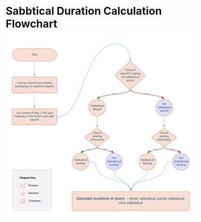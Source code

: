 # Sabbtical Duration Calculation Flowchart

<p align="center">
  <img src="https://github.com/shalevwiseman/NivoApp/blob/main/algorithms/sabbatical_duration_calculation.png" />
</p>
